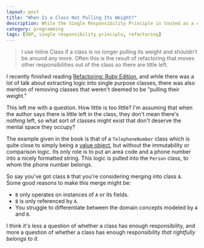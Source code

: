 ```yaml
---
layout: post
title: "When Is a Class Not Pulling Its Weight?"
description: While the Single Responsibility Principle is touted as a universal good, how small is too small?
category: programming
tags: [OOP, single responsibility principle, refactoring]
---
```


> I use Inline Class if a class is no longer pulling its weight and shouldn’t be around any more. Often this is the result of refactoring that moves other responsibilities out of the class so there are little left.

I recently finished reading [Refactoring: Ruby Edition](https://martinfowler.com/books/refactoringRubyEd.html), and while there was a lot of talk about extracting logic into single purpose classes, there was also mention of removing classes that weren't deemed to be "pulling their weight."

This left me with a question. How little is too little? I'm assuming that when the author says there is little left in the class, they don't mean there's _nothing_ left, so what sort of classes might exist that don't deserve the mental space they occupy?

The example given in the book is that of a `TelephoneNumber` class which is quite close to simply being a [value object](https://martinfowler.com/bliki/ValueObject.html), but without the immutability or comparison logic. Its only role is to put an area code and a phone number into a nicely formatted string. This logic is pulled into the `Person` class, to whom the phone number belongs.

So say you've got class `B` that you're considering merging into class `A`. Some good reasons to make this merge might be:

* `B` only operates on instances of `A` or its fields.
* `B` is only referenced by `A`.
* You struggle to differentiate between the domain concepts modeled by `A` and `B`.

I think it's less a question of whether a class has enough responsibility, and more a question of whether a class has enough responsibility _that rightfully belongs to it_.

